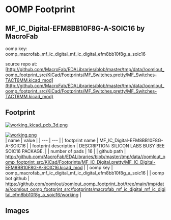 # OOMP Footprint  
## MF_IC_Digital-EFM8BB10F8G-A-SOIC16  by MacroFab  
  
oomp key: oomp_macrofab_mf_ic_digital_mf_ic_digital_efm8bb10f8g_a_soic16  
  
source repo at: [http://github.com/MacroFab/EDALibraries/blob/master/tmp/data//oomlout_oomp_footprint_src/KiCad/Footprints/MF_Switches.pretty/MF_Switches-TACT6MM.kicad_mod](http://github.com/MacroFab/EDALibraries/blob/master/tmp/data//oomlout_oomp_footprint_src/KiCad/Footprints/MF_Switches.pretty/MF_Switches-TACT6MM.kicad_mod)  
## Footprint  
  
[![working_kicad_pcb_3d.png](working_kicad_pcb_3d_600.png)](working_kicad_pcb_3d.png)  
  
[![working.png](working_600.png)](working.png)  
| name | value | 
| --- | --- | 
| footprint name | MF_IC_Digital-EFM8BB10F8G-A-SOIC16 | 
| footprint description | DESCRIPTION: SILICON LABS BUSY BEE SOIC16 PACKAGE. | 
| number of pads | 16 | 
| github path | http://github.com/MacroFab/EDALibraries/blob/master/tmp/data//oomlout_oomp_footprint_src/KiCad/Footprints/MF_IC_Digital.pretty/MF_IC_Digital-EFM8BB10F8G-A-SOIC16.kicad_mod | 
| oomp key | oomp_macrofab_mf_ic_digital_mf_ic_digital_efm8bb10f8g_a_soic16 | 
| oomp bot github | https://github.com/oomlout/oomlout_oomp_footprint_bot/tree/main/tmp/data//oomlout_oomp_footprint_src/footprints/macrofab_mf_ic_digital_mf_ic_digital_efm8bb10f8g_a_soic16/working | 
## Images  

